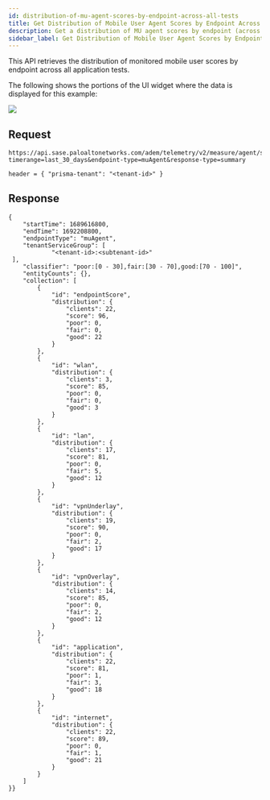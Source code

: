 ```yaml
---
id: distribution-of-mu-agent-scores-by-endpoint-across-all-tests
title: Get Distribution of Mobile User Agent Scores by Endpoint Across All Tests
description: Get a distribution of MU agent scores by endpoint (across all tests)
sidebar_label: Get Distribution of Mobile User Agent Scores by Endpoint Across All Tests
---
```


This API retrieves the distribution of monitored mobile user scores by endpoint across all application tests.

The following shows the portions of the UI widget where the data is displayed for this example:

![](/sase/img/adem/DOCS-3757-distribution-of-mu-agent-scores-by-endpoint.png)


## Request

    https://api.sase.paloaltonetworks.com/adem/telemetry/v2/measure/agent/score?timerange=last_30_days&endpoint-type=muAgent&response-type=summary
     
    header = { "prisma-tenant": "<tenant-id>" }


## Response

    {
        "startTime": 1689616800,
        "endTime": 1692208800,
        "endpointType": "muAgent",
        "tenantServiceGroup": [
                "<tenant-id>:<subtenant-id>"   
     ],
        "classifier": "poor:[0 - 30],fair:[30 - 70],good:[70 - 100]",
        "entityCounts": {},
        "collection": [
            {
                "id": "endpointScore",
                "distribution": {
                    "clients": 22,
                    "score": 96,
                    "poor": 0,
                    "fair": 0,
                    "good": 22
                }
            },
            {
                "id": "wlan",
                "distribution": {
                    "clients": 3,
                    "score": 85,
                    "poor": 0,
                    "fair": 0,
                    "good": 3
                }
            },
            {
                "id": "lan",
                "distribution": {
                    "clients": 17,
                    "score": 81,
                    "poor": 0,
                    "fair": 5,
                    "good": 12
                }
            },
            {
                "id": "vpnUnderlay",
                "distribution": {
                    "clients": 19,
                    "score": 90,
                    "poor": 0,
                    "fair": 2,
                    "good": 17
                }
            },
            {
                "id": "vpnOverlay",
                "distribution": {
                    "clients": 14,
                    "score": 85,
                    "poor": 0,
                    "fair": 2,
                    "good": 12
                }
            },
            {
                "id": "application",
                "distribution": {
                    "clients": 22,
                    "score": 81,
                    "poor": 1,
                    "fair": 3,
                    "good": 18
                }
            },
            {
                "id": "internet",
                "distribution": {
                    "clients": 22,
                    "score": 89,
                    "poor": 0,
                    "fair": 1,
                    "good": 21
                }
            }
        ]
    }}

